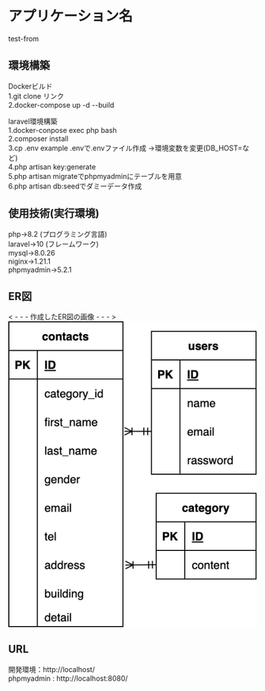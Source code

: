 # アプリケーション名
test-from
## 環境構築
Dockerビルド  
1.git clone リンク  
2.docker-compose up -d --build

laravel環境構築  
1.docker-conpose exec php bash  
2.composer install  
3.cp .env example .envで.envファイル作成 ->環境変数を変更(DB_HOST=など)  
4.php artisan key:generate  
5.php artisan migrateでphpmyadminにテーブルを用意  
6.php artisan db:seedでダミーデータ作成

## 使用技術(実行環境)
php->8.2 (プログラミング言語)  
laravel->10 (フレームワーク)  
mysql->8.0.26  
niginx->1.21.1  
phpmyadmin->5.2.1

## ER図
< - - - 作成したER図の画像 - - - >  
![作成したER図の画像](/.png)

## URL
開発環境：http://localhost/  
phpmyadmin : http://localhost:8080/
